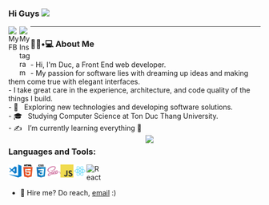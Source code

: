 ### Hi Guys <img src="https://media.giphy.com/media/hvRJCLFzcasrR4ia7z/giphy.gif" width="25px">
<a href="https://www.facebook.com/profile.php?id=100006672887523">
  <img align="left" alt="My FB" width="22px" src="https://img.icons8.com/cute-clipart/50/000000/facebook-new.png" />
</a>
<a href="https://www.instagram.com/ducminh2907/">
  <img align="left" alt="My Instagram" width="22px" src="https://img.icons8.com/cute-clipart/64/000000/instagram-new.png" />
</a>

<hr />
<h3> 👨🏻•💻 About Me </h3>
- Hi, I'm Duc, a Front End web developer. <br/>
- My passion for software lies with dreaming up ideas and making them come true with elegant interfaces. <br/>
- I take great care in the experience, architecture, and code quality of the things I build. <br/>
- 🤔 &nbsp; Exploring new technologies and developing software solutions.<br/>
- 🎓 &nbsp; Studying Computer Science at Ton Duc Thang University.<br/>
- ✍️ &nbsp; I’m currently learning everything 🤣<br/>

<img align='right' src="https://media.giphy.com/media/M9gbBd9nbDrOTu1Mqx/giphy.gif" width="230">

### Languages and Tools:
<img align="left" alt="Visual Studio Code" width="26px" src="https://raw.githubusercontent.com/github/explore/80688e429a7d4ef2fca1e82350fe8e3517d3494d/topics/visual-studio-code/visual-studio-code.png" />
<img align="left" alt="HTML5" width="26px" src="https://raw.githubusercontent.com/github/explore/80688e429a7d4ef2fca1e82350fe8e3517d3494d/topics/html/html.png" />
<img align="left" alt="CSS3" width="26px" src="https://raw.githubusercontent.com/github/explore/80688e429a7d4ef2fca1e82350fe8e3517d3494d/topics/css/css.png" />
<img align="left" alt="Sass" width="26px" src="https://raw.githubusercontent.com/github/explore/80688e429a7d4ef2fca1e82350fe8e3517d3494d/topics/sass/sass.png" />
<img align="left" alt="JavaScript" width="26px" src="https://raw.githubusercontent.com/github/explore/80688e429a7d4ef2fca1e82350fe8e3517d3494d/topics/javascript/javascript.png" />
<img align="left" alt="React" width="26px" src="https://raw.githubusercontent.com/github/explore/80688e429a7d4ef2fca1e82350fe8e3517d3494d/topics/react/react.png" />
<img align="left" alt="React" width="30px" src="https://www.creative-tim.com/assets/frameworks/icon-nextjs-552cecd0240ba0ae7b5fbf899c1ee10cd66f8c38ea6fe77233fd37ad1cff0dca.png" />

<br />
<br />


- 💼 Hire me? Do reach, [email](mailto:ducle7144@gmail.com) :)
